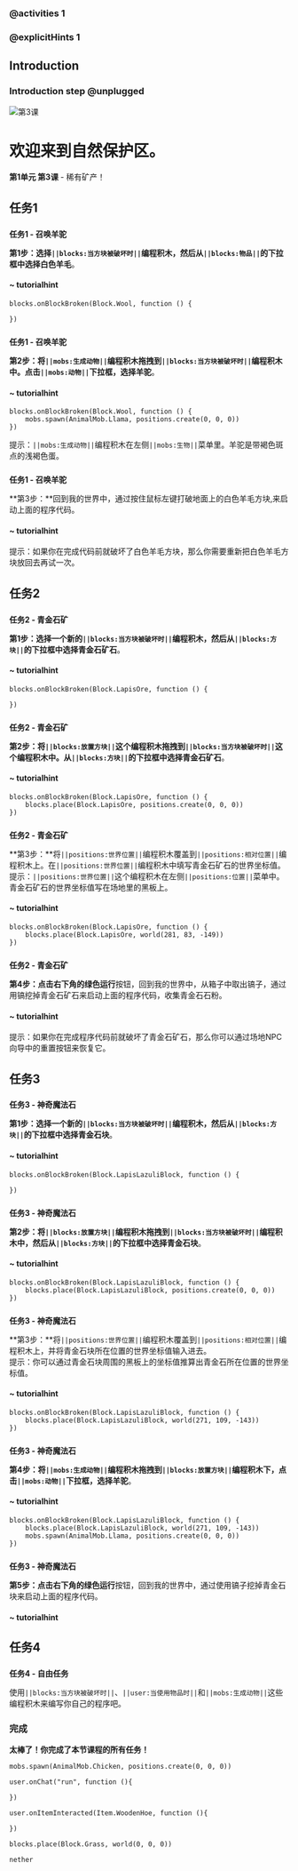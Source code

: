 ### @activities 1

### @explicitHints 1

## Introduction

### Introduction step @unplugged

![第3课](/static/china-tutorials/magicstone.gif)

# 欢迎来到自然保护区。

**第1单元 第3课** - 稀有矿产！

## 任务1 

### 

**任务1 - 召唤羊驼**<br/>

**第1步：**选择``||blocks:当方块被破坏时||``编程积木，然后从``||blocks:物品||``的下拉框中选择**白色羊毛**。

#### ~ tutorialhint

```blocks
blocks.onBlockBroken(Block.Wool, function () {

})
```

### 
**任务1 - 召唤羊驼**<br/>


**第2步：**将``||mobs:生成动物||``编程积木拖拽到``||blocks:当方块被破坏时||``编程积木中。点击``||mobs:动物||``下拉框，选择**羊驼**。

#### ~ tutorialhint

```blocks
blocks.onBlockBroken(Block.Wool, function () {
    mobs.spawn(AnimalMob.Llama, positions.create(0, 0, 0))
})
```

提示：``||mobs:生成动物||``编程积木在左侧``||mobs:生物||``菜单里。羊驼是带褐色斑点的浅褐色蛋。

### 
**任务1 - 召唤羊驼**<br/>

**第3步：**回到我的世界中，通过按住鼠标左键打破地面上的白色羊毛方块,来启动上面的程序代码。

#### ~ tutorialhint

提示：如果你在完成代码前就破坏了白色羊毛方块，那么你需要重新把白色羊毛方块放回去再试一次。


## 任务2 

### 

**任务2 - 青金石矿**<br/>

**第1步：**选择一个新的``||blocks:当方块被破坏时||``编程积木，然后从``||blocks:方块||``的下拉框中选择**青金石矿石**。

#### ~ tutorialhint

```blocks
blocks.onBlockBroken(Block.LapisOre, function () {

})
```

### 
**任务2 - 青金石矿**<br/>

**第2步：**将``||blocks:放置方块||``这个编程积木拖拽到``||blocks:当方块被破坏时||``这个编程积木中。从``||blocks:方块||``的下拉框中选择**青金石矿石**。

#### ~ tutorialhint

```blocks
blocks.onBlockBroken(Block.LapisOre, function () {
    blocks.place(Block.LapisOre, positions.create(0, 0, 0))
})
```

### 
**任务2 - 青金石矿**<br/>

**第3步：**将``||positions:世界位置||``编程积木覆盖到``||positions:相对位置||``编程积木上。在``||positions:世界位置||``编程积木中填写青金石矿石的世界坐标值。<br/>
提示：```||positions:世界位置||```这个编程积木在左侧```||positions:位置||```菜单中。青金石矿石的世界坐标值写在场地里的黑板上。
#### ~ tutorialhint

```blocks
blocks.onBlockBroken(Block.LapisOre, function () {
    blocks.place(Block.LapisOre, world(281, 83, -149))
})
```



### 

**任务2 - 青金石矿**<br/>

**第4步：**点击右下角的绿色**运行**按钮，回到我的世界中，从箱子中取出镐子，通过用镐挖掉青金石矿石来启动上面的程序代码，收集青金石石粉。

#### ~ tutorialhint

提示：如果你在完成程序代码前就破坏了青金石矿石，那么你可以通过场地NPC向导中的重置按钮来恢复它。

## 任务3

### 

**任务3 - 神奇魔法石**<br/>

**第1步：**选择一个新的``||blocks:当方块被破坏时||``编程积木，然后从``||blocks:方块||``的下拉框中选择**青金石块**。

#### ~ tutorialhint

```blocks
blocks.onBlockBroken(Block.LapisLazuliBlock, function () {
    
})
```

### 

**任务3 - 神奇魔法石**<br/>

**第2步：**将``||blocks:放置方块||``编程积木拖拽到``||blocks:当方块被破坏时||``编程积木中，然后从``||blocks:方块||``的下拉框中选择**青金石块**。

#### ~ tutorialhint

```blocks
blocks.onBlockBroken(Block.LapisLazuliBlock, function () {
    blocks.place(Block.LapisLazuliBlock, positions.create(0, 0, 0))
})
```


### 

**任务3 - 神奇魔法石**<br/>

**第3步：**将``||positions:世界位置||``编程积木覆盖到``||positions:相对位置||``编程积木上，并将青金石块所在位置的世界坐标值输入进去。<br/>
提示：你可以通过青金石块周围的黑板上的坐标值推算出青金石所在位置的世界坐标值。
#### ~ tutorialhint

```blocks
blocks.onBlockBroken(Block.LapisLazuliBlock, function () {
    blocks.place(Block.LapisLazuliBlock, world(271, 109, -143))
})
```


### 

**任务3 - 神奇魔法石**<br/>

**第4步：**将``||mobs:生成动物||``编程积木拖拽到``||blocks:放置方块||``编程积木下，点击``||mobs:动物||``下拉框，选择**羊驼**。

#### ~ tutorialhint

```blocks
blocks.onBlockBroken(Block.LapisLazuliBlock, function () {
    blocks.place(Block.LapisLazuliBlock, world(271, 109, -143))
    mobs.spawn(AnimalMob.Llama, positions.create(0, 0, 0))
})
```
### 

**任务3 - 神奇魔法石**<br/>

**第5步：**点击右下角的绿色**运行**按钮，回到我的世界中，通过使用镐子挖掉青金石块来启动上面的程序代码。

#### ~ tutorialhint



## 任务4

### 

**任务4 - 自由任务**<br/>

使用``||blocks:当方块被破坏时||``、``||user:当使用物品时||``和``||mobs:生成动物||``这些编程积木来编写你自己的程序吧。

### 完成

**太棒了！你完成了本节课程的所有任务！**

```ghost
mobs.spawn(AnimalMob.Chicken, positions.create(0, 0, 0))

user.onChat("run", function (){

})

user.onItemInteracted(Item.WoodenHoe, function (){

})

blocks.place(Block.Grass, world(0, 0, 0))
```


```package
nether
```

